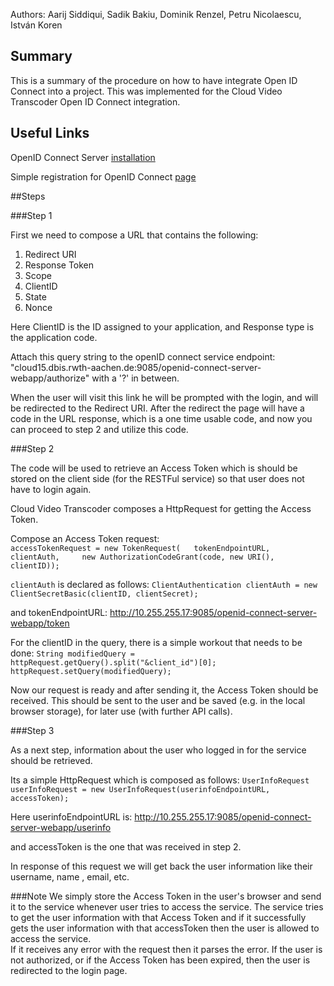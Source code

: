 Authors: Aarij Siddiqui, Sadik Bakiu, Dominik Renzel, Petru Nicolaescu, István Koren

Summary
--------

This is a summary of the procedure on how to have integrate Open ID Connect into a project. This was implemented for the Cloud Video Transcoder Open ID Connect integration. 


Useful Links
--------
OpenID Connect Server [installation](http://cloud15.dbis.rwth-aachen.de:9085/openid-connect-server-webapp/ "")

Simple registration for OpenID Connect [page](http://cloud15.dbis.rwth-aachen.de:9086/register2.php "")

##Steps

###Step 1

First we need to compose a URL that contains the following: 

1. Redirect URI
2. Response Token
3. Scope
4. ClientID
5. State 
6. Nonce

Here ClientID is the ID assigned to your application, and Response type is the application code.

Attach this query string to the openID connect service endpoint: "cloud15.dbis.rwth-aachen.de:9085/openid-connect-server-webapp/authorize" with a '?' in between.

When the user will visit this link he will be prompted with the login, and will be redirected to the Redirect URI. 
After the redirect the page will have a code in the URL response, which is a one time usable code, and now you can proceed to step 2 and utilize this code.

###Step 2

The code will be used to retrieve an Access Token which is should be stored on the client side (for the RESTFul service) so that user does not have to login again. 

Cloud Video Transcoder composes a HttpRequest for getting the Access Token.

Compose an Access Token request:  
`accessTokenRequest = new TokenRequest(  
                      tokenEndpointURL,    
                      clientAuth,    
                      new AuthorizationCodeGrant(code, new URI(), clientID));`
                      
`clientAuth` is declared as follows:
`ClientAuthentication clientAuth = new ClientSecretBasic(clientID, clientSecret);`

and tokenEndpointURL: http://10.255.255.17:9085/openid-connect-server-webapp/token 

For the clientID in the query, there is a simple workout that needs to be done:
`String modifiedQuery = httpRequest.getQuery().split("&client_id")[0];`     
	`httpRequest.setQuery(modifiedQuery);`
	
Now our request is ready and after sending it, the Access Token should be received. This should be sent to the user and be saved (e.g. in the local browser storage), for later use (with further API calls).

###Step 3


As a next step, information about the user who logged in for the service should be retrieved.

Its a simple HttpRequest which is composed as follows:
`UserInfoRequest userInfoRequest = new UserInfoRequest(userinfoEndpointURL, accessToken);`

Here userinfoEndpointURL is: http://10.255.255.17:9085/openid-connect-server-webapp/userinfo

and accessToken is the one that was received in step 2.

In response of this request we will get back the user information like their username, name , email, etc.


###Note
We simply store the Access Token in the user's browser and send it to the service whenever user tries to access the service. The service tries to get the user information with that Access Token and if it successfully gets the user information with that accessToken then the user is allowed to access the service.      
If it receives any error with the request then it parses the error. If the user is not authorized, or if the Access Token has been expired, then the user is redirected to the login page.
